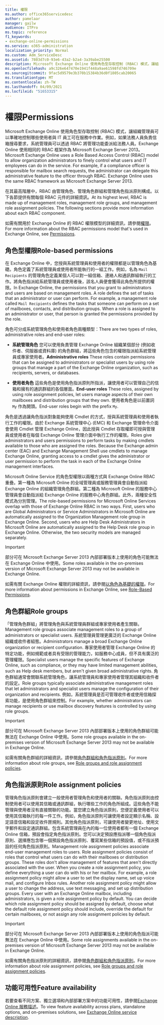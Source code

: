 ```yaml
---
title: 權限
ms.author: office365servicedesc
author: pamelaar
manager: gailw
audience: ITPro
ms.topic: reference
f1_keywords:
- exchange-online-permissions
ms.service: o365-administration
localization_priority: Normal
ms.custom: Adm_ServiceDesc
ms.assetid: 7803d7c0-93e6-43a2-b2a4-3a39abe25500
description: Microsoft Exchange Online 使用角色型存取控制 (RBAC) 模式，讓組織管理員可以準確地控制哪些使用者與 IT 員工可在服務中作業。例如，如果法務人員負責信箱搜尋要求，系統管理員可以透過 RBAC 將管理功能委派給法務人員。Exchange Online 使用相同的 RBAC 框架作為 Microsoft Exchange Server 2013。
ms.openlocfilehash: a9c326e647470e1941f448a9ae61598fd746709e
ms.sourcegitcommit: 9fac5d9579e3b370b15384b36d0f1805cab20065
ms.translationtype: MT
ms.contentlocale: zh-TW
ms.lasthandoff: 04/09/2021
ms.locfileid: "51653315"
---
```

# <a name="permissions"></a><span data-ttu-id="28b3e-105">權限</span><span class="sxs-lookup"><span data-stu-id="28b3e-105">Permissions</span></span>

<span data-ttu-id="28b3e-p102">Microsoft Exchange Online 使用角色型存取控制 (RBAC) 模式，讓組織管理員可以準確地控制哪些使用者與 IT 員工可在服務中作業。例如，如果法務人員負責信箱搜尋要求，系統管理員可以透過 RBAC 將管理功能委派給法務人員。Exchange Online 使用相同的 RBAC 框架作為 Microsoft Exchange Server 2013。</span><span class="sxs-lookup"><span data-stu-id="28b3e-p102">Microsoft Exchange Online uses a Role Based Access Control (RBAC) model to allow organization administrators to finely control what users and IT employees can do in the service. For example, if a compliance officer is responsible for mailbox search requests, the administrator can delegate this administrative feature to the officer through RBAC. Exchange Online uses the same RBAC framework as Microsoft Exchange Server 2013.</span></span> 
  
<span data-ttu-id="28b3e-p103">在其最高階層中，RBAC 由管理角色、管理角色群組和管理角色指派原則構成。以下各節提供有關每個 RBAC 元件的詳細資訊。</span><span class="sxs-lookup"><span data-stu-id="28b3e-p103">At its highest level, RBAC is made up of management roles, management role groups, and management role assignment policies. The following sections provide more information about each RBAC component.</span></span>
  
<span data-ttu-id="28b3e-111">如需有關用於 Exchange Online 的 RBAC 權限模型的詳細資訊，請參閱[權限](/exchange/permissions-exchange-2013-help)。</span><span class="sxs-lookup"><span data-stu-id="28b3e-111">For more information about the RBAC permissions model that's used in Exchange Online, see [Permissions](/exchange/permissions-exchange-2013-help).</span></span>
  
## <a name="role-based-permissions"></a><span data-ttu-id="28b3e-112">角色型權限</span><span class="sxs-lookup"><span data-stu-id="28b3e-112">Role-based permissions</span></span>

<span data-ttu-id="28b3e-p104">在 Exchange Online 中，您授與系統管理員和使用者的權限都是以管理角色為基礎。角色定義了系統管理員或使用者所能執行的一組工作。例如，名為  `Mail Recipients` 的管理角色定義某個人可以對一組信箱、連絡人和通訊群組執行的工作。將角色指派給系統管理員或使用者後，該名人員便會獲得此角色所提供的權限。</span><span class="sxs-lookup"><span data-stu-id="28b3e-p104">In Exchange Online, the permissions that you grant to administrators and users are based on management roles. A role defines the set of tasks that an administrator or user can perform. For example, a management role called  `Mail Recipients` defines the tasks that someone can perform on a set of mailboxes, contacts, and distribution groups. When a role is assigned to an administrator or user, that person is granted the permissions provided by the role.</span></span> 
  
<span data-ttu-id="28b3e-117">角色可分成系統管理角色和使用者角色兩種類型：</span><span class="sxs-lookup"><span data-stu-id="28b3e-117">There are two types of roles, administrative roles and end-user roles:</span></span>
  
- <span data-ttu-id="28b3e-118">**系統管理角色** 您可以使用負責管理 Exchange Online 組織某個部分 (例如收件者、伺服器或資料庫) 的角色群組，將這些角色包含的權限指派給系統管理員或專家使用者。</span><span class="sxs-lookup"><span data-stu-id="28b3e-118">**Administrative roles** These roles contain permissions that can be assigned to administrators or specialist users by using role groups that manage a part of the Exchange Online organization, such as recipients, servers, or databases.</span></span> 
    
- <span data-ttu-id="28b3e-119">**使用者角色** 這些角色是使用角色指派原則所指派，讓使用者可以管理自己的信箱和擁有的通訊群組的各個層面。</span><span class="sxs-lookup"><span data-stu-id="28b3e-119">**End-user roles** These roles, assigned by using role assignment policies, let users manage aspects of their own mailboxes and distribution groups that they own.</span></span> <span data-ttu-id="28b3e-120">使用者角色是以前置詞  `My` 作為開頭。</span><span class="sxs-lookup"><span data-stu-id="28b3e-120">End-user roles begin with the prefix  `My`.</span></span>
    
<span data-ttu-id="28b3e-p106">角色是透過讓角色指派對象能夠使用 Cmdlet 的方式，授與系統管理員和使用者執行工作的權限。由於 Exchange 系統管理中心 (EMC) 和 Exchange 管理命令介面會使用 Cmdlet 管理 Exchange Online，因此授與 Cmdlet 存取權即可授與管理員或使用者在每個 Exchange Online 管理介面中執行工作的權限。</span><span class="sxs-lookup"><span data-stu-id="28b3e-p106">Roles give administrators and users permissions to perform tasks by making cmdlets available to those who are assigned the roles. Because the Exchange admin center (EAC) and Exchange Management Shell use cmdlets to manage Exchange Online, granting access to a cmdlet gives the administrator or user permission to perform the task in each of the Exchange Online management interfaces.</span></span>
  
<span data-ttu-id="28b3e-p107">Microsoft Online Service 的角色型權限以兩種方式與 Exchange Online RBAC 重疊。第一種為 Microsoft Online 的全域管理員或服務管理員會自動指派給 Exchange Online 的組織管理角色群組。第二種為 Microsoft Online 的服務中心管理員會自動指派給 Exchange Online 的服務中心角色群組。此外，兩種安全性模式為分別管理。</span><span class="sxs-lookup"><span data-stu-id="28b3e-p107">The role-based permissions for Microsoft Online Services overlap with those of Exchange Online RBAC in two ways. First, users who are Global Administrators or Service Administrators in Microsoft Online are automatically assigned to the Organization Management role group in Exchange Online. Second, users who are Help Desk Administrators in Microsoft Online are automatically assigned to the Help Desk role group in Exchange Online. Otherwise, the two security models are managed separately.</span></span>
  
> [!IMPORTANT]
> <span data-ttu-id="28b3e-127">部分可在 Microsoft Exchange Server 2013 內部部署版本上使用的角色可能無法在 Exchange Online 中使用。</span><span class="sxs-lookup"><span data-stu-id="28b3e-127">Some roles available in the on-premises version of Microsoft Exchange Server 2013 may not be available in Exchange Online.</span></span> 
  
<span data-ttu-id="28b3e-128">如需有關 Exchange Online 權限的詳細資訊，請參閱[以角色為基礎的權限](/exchange/permissions-exchange-2013-help)。</span><span class="sxs-lookup"><span data-stu-id="28b3e-128">For more information about permissions in Exchange Online, see [Role-Based Permissions](/exchange/permissions-exchange-2013-help).</span></span>
  
## <a name="role-groups"></a><span data-ttu-id="28b3e-129">角色群組</span><span class="sxs-lookup"><span data-stu-id="28b3e-129">Role groups</span></span>

<span data-ttu-id="28b3e-130">「管理角色群組」將管理角色與系統管理員群組或專家使用者產生關聯。</span><span class="sxs-lookup"><span data-stu-id="28b3e-130">Management role groups associate management roles to a group of administrators or specialist users.</span></span> <span data-ttu-id="28b3e-131">系統管理員管理更廣泛的 Exchange Online 組織或收件者組態。</span><span class="sxs-lookup"><span data-stu-id="28b3e-131">Administrators manage a broad Exchange Online organization or recipient configuration.</span></span> <span data-ttu-id="28b3e-132">專家使用者管理 Exchange Online 的特定功能，例如規範或者具有受限的管理能力，如服務中心成員，但不具有廣泛的管理權限。</span><span class="sxs-lookup"><span data-stu-id="28b3e-132">Specialist users manage the specific features of Exchange Online, such as compliance, or they may have limited management abilities, such as Help desk members, but aren't given broad administrative rights.</span></span> <span data-ttu-id="28b3e-133">角色群組通常會關聯系統管理角色，讓系統管理員和專家使用者管理其組織和收件者的設定。</span><span class="sxs-lookup"><span data-stu-id="28b3e-133">Role groups typically associate administrative management roles that let administrators and specialist users manage the configuration of their organization and recipients.</span></span> <span data-ttu-id="28b3e-134">例如，系統管理員是否可管理收件者或使用信箱探索功能，是使用角色群組來控制。</span><span class="sxs-lookup"><span data-stu-id="28b3e-134">For example, whether administrators can manage recipients or use mailbox discovery features is controlled by using role groups.</span></span> 
  
> [!IMPORTANT]
> <span data-ttu-id="28b3e-135">部分可在 Microsoft Exchange Server 2013 內部部署版本上使用的角色群組可能無法在 Exchange Online 中使用。</span><span class="sxs-lookup"><span data-stu-id="28b3e-135">Some role groups available in the on-premises version of Microsoft Exchange Server 2013 may not be available in Exchange Online.</span></span> 
  
<span data-ttu-id="28b3e-136">如需有關角色群組的詳細資訊，請參閱[角色群組和角色指派原則](/exchange/permissions-exchange-2013-help)。</span><span class="sxs-lookup"><span data-stu-id="28b3e-136">For more information about role groups, see [Role groups and role assignment policies](/exchange/permissions-exchange-2013-help).</span></span>
  
## <a name="role-assignment-policies"></a><span data-ttu-id="28b3e-137">角色指派原則</span><span class="sxs-lookup"><span data-stu-id="28b3e-137">Role assignment policies</span></span>

<span data-ttu-id="28b3e-p109">管理角色指派原則會建立一般使用者管理角色和使用者的關聯。角色指派原則由控制使用者可以使用其信箱或通訊群組，執行哪些工作的角色所組成。這些角色不能管理與使用者沒有直接關聯的功能。當您建立角色指派原則，您便定義使用者可以使用其信箱執行的每一件工作。例如，角色指派原則可讓使用者設定顯示名稱、設定語音信箱和設定收件匣規則。其他角色指派原則，可讓使用者變更地址、使用文字郵件和設定通訊群組。包含系統管理員在內的每一位使用者都有一個 Exchange Online 信箱，預設會指定角色指派原則。您可以決定預設應指派哪一個角色指派原則、選擇應包含哪一個預設角色指派原則、覆寫某些信箱的預設值，或不指派預設的任何角色指派原則。</span><span class="sxs-lookup"><span data-stu-id="28b3e-p109">Management role assignment policies associate end-user management roles to users. Role assignment policies consist of roles that control what users can do with their mailboxes or distribution groups. These roles don't allow management of features that aren't directly associated with the user. When you create a role assignment policy, you define everything a user can do with his or her mailbox. For example, a role assignment policy might allow a user to set the display name, set up voice mail, and configure Inbox rules. Another role assignment policy might allow a user to change the address, use text messaging, and set up distribution groups. Every user with an Exchange Online mailbox, including administrators, is given a role assignment policy by default. You can decide which role assignment policy should be assigned by default, choose what the default role assignment policy should include, override the default for certain mailboxes, or not assign any role assignment policies by default.</span></span>
  
> [!IMPORTANT]
> <span data-ttu-id="28b3e-146">部分可在 Microsoft Exchange Server 2013 內部部署版本上使用的角色指派可能無法在 Exchange Online 中使用。</span><span class="sxs-lookup"><span data-stu-id="28b3e-146">Some role assignments available in the on-premises version of Microsoft Exchange Server 2013 may not be available in Exchange Online.</span></span> 
  
<span data-ttu-id="28b3e-147">如需有關角色指派原則的詳細資訊，請參閱[角色群組和角色指派原則](/exchange/permissions-exchange-2013-help)。</span><span class="sxs-lookup"><span data-stu-id="28b3e-147">For more information about role assignment policies, see [Role groups and role assignment policies](/exchange/permissions-exchange-2013-help).</span></span>
  
## <a name="feature-availability"></a><span data-ttu-id="28b3e-148">功能可用性</span><span class="sxs-lookup"><span data-stu-id="28b3e-148">Feature availability</span></span>

<span data-ttu-id="28b3e-149">若要查看不同方案、獨立選項和內部部署方案中的功能可用性，請參閱[Exchange Online 服務描述](exchange-online-service-description.md)。</span><span class="sxs-lookup"><span data-stu-id="28b3e-149">To view feature availability across plans, standalone options, and on-premises solutions, see [Exchange Online service description](exchange-online-service-description.md).</span></span>
